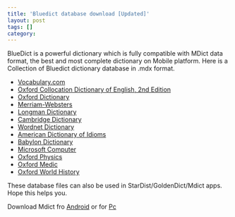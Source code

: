 ```yaml
---
title: 'Bluedict database download [Updated]'
layout: post
tags: []
category: 
---
```

BlueDict is a powerful dictionary which is fully compatible with MDict data format, the best and most complete dictionary on Mobile platform. Here is a Collection of Bluedict dictionary database in .mdx format.

 - [Vocabulary.com](https://drive.google.com/open?id=1EI92f-0OE5AUkXT6XkrJFfRudiBk3RIe "Vocabulary.com")
 - [Oxford Collocation Dictionary of English, 2nd Edition](https://drive.google.com/open?id=1nZkKo-nVBt4_-KTu5P_Vk2E2VEv7aAq4 "Oxford Collocation Dictionary of English, 2nd Edition")
 - [Oxford Dictionary](https://drive.google.com/open?id=0B2E-lSIkf7FGcGcwclI3ZmtZTW8) 
 - [Merriam-Websters ](https://drive.google.com/open?id=0B2E-lSIkf7FGM3R3amR5dDhMWWM) 
 - [Longman Dictionary](http://uptobox.com/e86bmrxcbf95)  
 - [ Cambridge Dictionary  ](http://dl.softgozar.com/Files/Mobile/Android/Cambridge_Advanced_Learners_Dictionary_SoftGozar.com.mdx)
 - [Wordnet Dictionary](http://dl.softgozar.com/Files/Mobile/Android/WordNet_3.0_SoftGozar.com.mdx)  
 - [American Dictionary of Idioms ](http://dl.softgozar.com/Files/Mobile/Android/The_American_Heritage_Dictionary_of_Idioms_SoftGozar.com.mdx)
 - [Babylon Dictionary ](http://dl.softgozar.com/Files/Mobile/Android/BD_Babylon_English-English_Dictionary_SoftGozar.com.mdx) 
 - [Microsoft Computer](https://drive.google.com/open?id=0B2E-lSIkf7FGX0JLcHZvX2hsWlk)   
 - [Oxford Physics ](https://pdawiki.com/forum/forum.php?mod=attachment&aid=NDIwNjh8NDFiNjI3Nzh8MTUwNjA2MzY3OXwwfDEyOTYw) 
 - [Oxford Medic ](https://pdawiki.com/forum/forum.php?mod=attachment&aid=NDIwNjZ8NjFmYWY1OTh8MTUwNjA2MzY3OXwwfDEyOTYw)
 - [Oxford World History ](https://pdawiki.com/forum/forum.php?mod=attachment&aid=NDIwNjl8YmE1N2ZiMDN8MTUwNjA2MzY3OXwwfDEyOTYw) 

These database files can also be used in StarDist/GoldenDict/Mdict apps. Hope this helps you.

Download Mdict fro [Android](https://play.google.com/store/apps/details?id=cn.mdict "Android") or for [Pc](http://www.mdict.cn/download/beta/MDictPC.7z "Pc")
